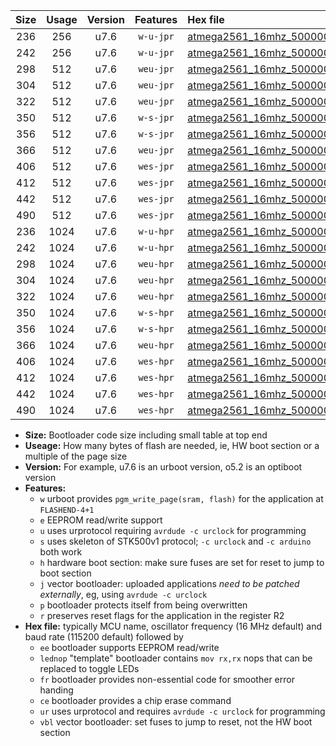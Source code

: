 |Size|Usage|Version|Features|Hex file|
|:-:|:-:|:-:|:-:|:--|
|236|256|u7.6|`w-u-jpr`|[atmega2561_16mhz_500000bps_ur_vbl.hex](https://raw.githubusercontent.com/stefanrueger/urboot/main/atmega2561_16mhz_500000bps_ur_vbl.hex)|
|242|256|u7.6|`w-u-jpr`|[atmega2561_16mhz_500000bps_lednop_ur_vbl.hex](https://raw.githubusercontent.com/stefanrueger/urboot/main/atmega2561_16mhz_500000bps_lednop_ur_vbl.hex)|
|298|512|u7.6|`weu-jpr`|[atmega2561_16mhz_500000bps_ee_ur_vbl.hex](https://raw.githubusercontent.com/stefanrueger/urboot/main/atmega2561_16mhz_500000bps_ee_ur_vbl.hex)|
|304|512|u7.6|`weu-jpr`|[atmega2561_16mhz_500000bps_ee_lednop_ur_vbl.hex](https://raw.githubusercontent.com/stefanrueger/urboot/main/atmega2561_16mhz_500000bps_ee_lednop_ur_vbl.hex)|
|322|512|u7.6|`weu-jpr`|[atmega2561_16mhz_500000bps_ee_lednop_fr_ur_vbl.hex](https://raw.githubusercontent.com/stefanrueger/urboot/main/atmega2561_16mhz_500000bps_ee_lednop_fr_ur_vbl.hex)|
|350|512|u7.6|`w-s-jpr`|[atmega2561_16mhz_500000bps_vbl.hex](https://raw.githubusercontent.com/stefanrueger/urboot/main/atmega2561_16mhz_500000bps_vbl.hex)|
|356|512|u7.6|`w-s-jpr`|[atmega2561_16mhz_500000bps_lednop_vbl.hex](https://raw.githubusercontent.com/stefanrueger/urboot/main/atmega2561_16mhz_500000bps_lednop_vbl.hex)|
|366|512|u7.6|`weu-jpr`|[atmega2561_16mhz_500000bps_ee_lednop_fr_ce_ur_vbl.hex](https://raw.githubusercontent.com/stefanrueger/urboot/main/atmega2561_16mhz_500000bps_ee_lednop_fr_ce_ur_vbl.hex)|
|406|512|u7.6|`wes-jpr`|[atmega2561_16mhz_500000bps_ee_vbl.hex](https://raw.githubusercontent.com/stefanrueger/urboot/main/atmega2561_16mhz_500000bps_ee_vbl.hex)|
|412|512|u7.6|`wes-jpr`|[atmega2561_16mhz_500000bps_ee_lednop_vbl.hex](https://raw.githubusercontent.com/stefanrueger/urboot/main/atmega2561_16mhz_500000bps_ee_lednop_vbl.hex)|
|442|512|u7.6|`wes-jpr`|[atmega2561_16mhz_500000bps_ee_lednop_fr_vbl.hex](https://raw.githubusercontent.com/stefanrueger/urboot/main/atmega2561_16mhz_500000bps_ee_lednop_fr_vbl.hex)|
|490|512|u7.6|`wes-jpr`|[atmega2561_16mhz_500000bps_ee_lednop_fr_ce_vbl.hex](https://raw.githubusercontent.com/stefanrueger/urboot/main/atmega2561_16mhz_500000bps_ee_lednop_fr_ce_vbl.hex)|
|236|1024|u7.6|`w-u-hpr`|[atmega2561_16mhz_500000bps_ur.hex](https://raw.githubusercontent.com/stefanrueger/urboot/main/atmega2561_16mhz_500000bps_ur.hex)|
|242|1024|u7.6|`w-u-hpr`|[atmega2561_16mhz_500000bps_lednop_ur.hex](https://raw.githubusercontent.com/stefanrueger/urboot/main/atmega2561_16mhz_500000bps_lednop_ur.hex)|
|298|1024|u7.6|`weu-hpr`|[atmega2561_16mhz_500000bps_ee_ur.hex](https://raw.githubusercontent.com/stefanrueger/urboot/main/atmega2561_16mhz_500000bps_ee_ur.hex)|
|304|1024|u7.6|`weu-hpr`|[atmega2561_16mhz_500000bps_ee_lednop_ur.hex](https://raw.githubusercontent.com/stefanrueger/urboot/main/atmega2561_16mhz_500000bps_ee_lednop_ur.hex)|
|322|1024|u7.6|`weu-hpr`|[atmega2561_16mhz_500000bps_ee_lednop_fr_ur.hex](https://raw.githubusercontent.com/stefanrueger/urboot/main/atmega2561_16mhz_500000bps_ee_lednop_fr_ur.hex)|
|350|1024|u7.6|`w-s-hpr`|[atmega2561_16mhz_500000bps.hex](https://raw.githubusercontent.com/stefanrueger/urboot/main/atmega2561_16mhz_500000bps.hex)|
|356|1024|u7.6|`w-s-hpr`|[atmega2561_16mhz_500000bps_lednop.hex](https://raw.githubusercontent.com/stefanrueger/urboot/main/atmega2561_16mhz_500000bps_lednop.hex)|
|366|1024|u7.6|`weu-hpr`|[atmega2561_16mhz_500000bps_ee_lednop_fr_ce_ur.hex](https://raw.githubusercontent.com/stefanrueger/urboot/main/atmega2561_16mhz_500000bps_ee_lednop_fr_ce_ur.hex)|
|406|1024|u7.6|`wes-hpr`|[atmega2561_16mhz_500000bps_ee.hex](https://raw.githubusercontent.com/stefanrueger/urboot/main/atmega2561_16mhz_500000bps_ee.hex)|
|412|1024|u7.6|`wes-hpr`|[atmega2561_16mhz_500000bps_ee_lednop.hex](https://raw.githubusercontent.com/stefanrueger/urboot/main/atmega2561_16mhz_500000bps_ee_lednop.hex)|
|442|1024|u7.6|`wes-hpr`|[atmega2561_16mhz_500000bps_ee_lednop_fr.hex](https://raw.githubusercontent.com/stefanrueger/urboot/main/atmega2561_16mhz_500000bps_ee_lednop_fr.hex)|
|490|1024|u7.6|`wes-hpr`|[atmega2561_16mhz_500000bps_ee_lednop_fr_ce.hex](https://raw.githubusercontent.com/stefanrueger/urboot/main/atmega2561_16mhz_500000bps_ee_lednop_fr_ce.hex)|

- **Size:** Bootloader code size including small table at top end
- **Useage:** How many bytes of flash are needed, ie, HW boot section or a multiple of the page size
- **Version:** For example, u7.6 is an urboot version, o5.2 is an optiboot version
- **Features:**
  + `w` urboot provides `pgm_write_page(sram, flash)` for the application at `FLASHEND-4+1`
  + `e` EEPROM read/write support
  + `u` uses urprotocol requiring `avrdude -c urclock` for programming
  + `s` uses skeleton of STK500v1 protocol; `-c urclock` and `-c arduino` both work
  + `h` hardware boot section: make sure fuses are set for reset to jump to boot section
  + `j` vector bootloader: uploaded applications *need to be patched externally*, eg, using `avrdude -c urclock`
  + `p` bootloader protects itself from being overwritten
  + `r` preserves reset flags for the application in the register R2
- **Hex file:** typically MCU name, oscillator frequency (16 MHz default) and baud rate (115200 default) followed by
  + `ee` bootloader supports EEPROM read/write
  + `lednop` "template" bootloader contains `mov rx,rx` nops that can be replaced to toggle LEDs
  + `fr` bootloader provides non-essential code for smoother error handing
  + `ce` bootloader provides a chip erase command
  + `ur` uses urprotocol and requires `avrdude -c urclock` for programming
  + `vbl` vector bootloader: set fuses to jump to reset, not the HW boot section
